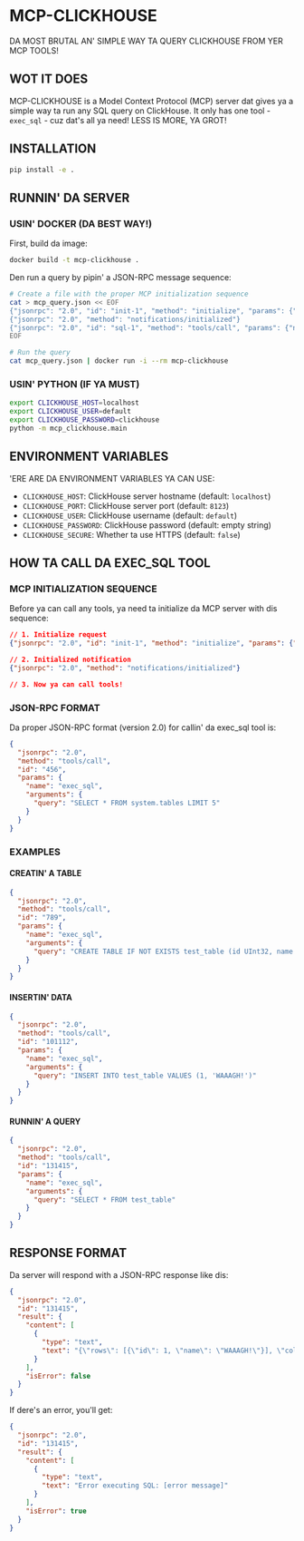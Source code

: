 # MCP-CLICKHOUSE

DA MOST BRUTAL AN' SIMPLE WAY TA QUERY CLICKHOUSE FROM YER MCP TOOLS!

## WOT IT DOES

MCP-CLICKHOUSE is a Model Context Protocol (MCP) server dat gives ya a simple way ta run any SQL query on ClickHouse. It only has one tool - `exec_sql` - cuz dat's all ya need! LESS IS MORE, YA GROT!

## INSTALLATION

```bash
pip install -e .
```

## RUNNIN' DA SERVER

### USIN' DOCKER (DA BEST WAY!)

First, build da image:

```bash
docker build -t mcp-clickhouse .
```

Den run a query by pipin' a JSON-RPC message sequence:

```bash
# Create a file with the proper MCP initialization sequence
cat > mcp_query.json << EOF
{"jsonrpc": "2.0", "id": "init-1", "method": "initialize", "params": {"protocolVersion": "0.1.0", "capabilities": {}, "clientInfo": {"name": "test-client", "version": "1.0.0"}}}
{"jsonrpc": "2.0", "method": "notifications/initialized"}
{"jsonrpc": "2.0", "id": "sql-1", "method": "tools/call", "params": {"name": "exec_sql", "arguments": {"query": "SELECT 1 as test"}}}
EOF

# Run the query
cat mcp_query.json | docker run -i --rm mcp-clickhouse
```

### USIN' PYTHON (IF YA MUST)

```bash
export CLICKHOUSE_HOST=localhost
export CLICKHOUSE_USER=default
export CLICKHOUSE_PASSWORD=clickhouse
python -m mcp_clickhouse.main
```

## ENVIRONMENT VARIABLES

'ERE ARE DA ENVIRONMENT VARIABLES YA CAN USE:

- `CLICKHOUSE_HOST`: ClickHouse server hostname (default: `localhost`)
- `CLICKHOUSE_PORT`: ClickHouse server port (default: `8123`)
- `CLICKHOUSE_USER`: ClickHouse username (default: `default`)
- `CLICKHOUSE_PASSWORD`: ClickHouse password (default: empty string)
- `CLICKHOUSE_SECURE`: Whether ta use HTTPS (default: `false`)

## HOW TA CALL DA EXEC_SQL TOOL

### MCP INITIALIZATION SEQUENCE

Before ya can call any tools, ya need ta initialize da MCP server with dis sequence:

```json
// 1. Initialize request
{"jsonrpc": "2.0", "id": "init-1", "method": "initialize", "params": {"protocolVersion": "0.1.0", "capabilities": {}, "clientInfo": {"name": "test-client", "version": "1.0.0"}}}

// 2. Initialized notification
{"jsonrpc": "2.0", "method": "notifications/initialized"}

// 3. Now ya can call tools!
```

### JSON-RPC FORMAT

Da proper JSON-RPC format (version 2.0) for callin' da exec_sql tool is:

```json
{
  "jsonrpc": "2.0",
  "method": "tools/call",
  "id": "456",
  "params": {
    "name": "exec_sql",
    "arguments": {
      "query": "SELECT * FROM system.tables LIMIT 5"
    }
  }
}
```

### EXAMPLES

#### CREATIN' A TABLE

```json
{
  "jsonrpc": "2.0",
  "method": "tools/call",
  "id": "789",
  "params": {
    "name": "exec_sql",
    "arguments": {
      "query": "CREATE TABLE IF NOT EXISTS test_table (id UInt32, name String) ENGINE = MergeTree() ORDER BY id"
    }
  }
}
```

#### INSERTIN' DATA

```json
{
  "jsonrpc": "2.0",
  "method": "tools/call",
  "id": "101112",
  "params": {
    "name": "exec_sql",
    "arguments": {
      "query": "INSERT INTO test_table VALUES (1, 'WAAAGH!')"
    }
  }
}
```

#### RUNNIN' A QUERY

```json
{
  "jsonrpc": "2.0",
  "method": "tools/call",
  "id": "131415",
  "params": {
    "name": "exec_sql",
    "arguments": {
      "query": "SELECT * FROM test_table"
    }
  }
}
```

## RESPONSE FORMAT

Da server will respond with a JSON-RPC response like dis:

```json
{
  "jsonrpc": "2.0",
  "id": "131415",
  "result": {
    "content": [
      {
        "type": "text",
        "text": "{\"rows\": [{\"id\": 1, \"name\": \"WAAAGH!\"}], \"columns\": [\"id\", \"name\"]}"
      }
    ],
    "isError": false
  }
}
```

If dere's an error, you'll get:

```json
{
  "jsonrpc": "2.0",
  "id": "131415",
  "result": {
    "content": [
      {
        "type": "text",
        "text": "Error executing SQL: [error message]"
      }
    ],
    "isError": true
  }
}
```